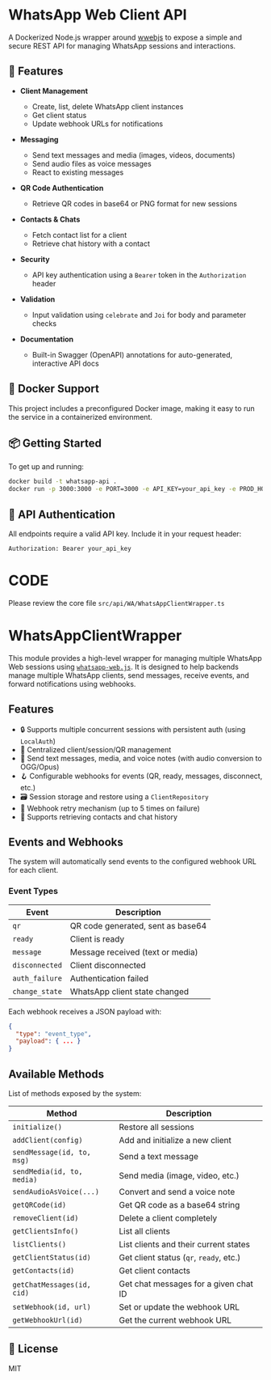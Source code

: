 # WhatsApp Web Client API

A Dockerized Node.js wrapper around [wwebjs](https://wwebjs.dev/) to expose a simple and secure REST API for managing WhatsApp sessions and interactions.

## 🚀 Features

- **Client Management**  
  - Create, list, delete WhatsApp client instances  
  - Get client status  
  - Update webhook URLs for notifications  

- **Messaging**  
  - Send text messages and media (images, videos, documents)  
  - Send audio files as voice messages  
  - React to existing messages  

- **QR Code Authentication**  
  - Retrieve QR codes in base64 or PNG format for new sessions  

- **Contacts & Chats**  
  - Fetch contact list for a client  
  - Retrieve chat history with a contact  

- **Security**  
  - API key authentication using a `Bearer` token in the `Authorization` header  

- **Validation**  
  - Input validation using `celebrate` and `Joi` for body and parameter checks  

- **Documentation**  
  - Built-in Swagger (OpenAPI) annotations for auto-generated, interactive API docs  

## 🐳 Docker Support

This project includes a preconfigured Docker image, making it easy to run the service in a containerized environment.

## 📦 Getting Started

To get up and running:

```bash
docker build -t whatsapp-api .
docker run -p 3000:3000 -e PORT=3000 -e API_KEY=your_api_key -e PROD_HOST=https://musical-fishstick-7677jqpgqg2rj4r-3000.app.github.dev whatsapp-api
```

## 🔐 API Authentication

All endpoints require a valid API key. Include it in your request header:


`Authorization: Bearer your_api_key`


# CODE
Please review the core file `src/api/WA/WhatsAppClientWrapper.ts`

# WhatsAppClientWrapper

This module provides a high-level wrapper for managing multiple WhatsApp Web sessions using [`whatsapp-web.js`](https://github.com/pedroslopez/whatsapp-web.js). It is designed to help backends manage multiple WhatsApp clients, send messages, receive events, and forward notifications using webhooks.

## Features

- 🔒 Supports multiple concurrent sessions with persistent auth (using `LocalAuth`)
- 🧠 Centralized client/session/QR management
- 📩 Send text messages, media, and voice notes (with audio conversion to OGG/Opus)
- 🪝 Configurable webhooks for events (QR, ready, messages, disconnect, etc.)
- 🗃️ Session storage and restore using a `ClientRepository`
- 🔁 Webhook retry mechanism (up to 5 times on failure)
- 📜 Supports retrieving contacts and chat history


## Events and Webhooks

The system will automatically send events to the configured webhook URL for each client.

### Event Types

| Event         | Description                             |
|---------------|-----------------------------------------|
| `qr`          | QR code generated, sent as base64       |
| `ready`       | Client is ready                         |
| `message`     | Message received (text or media)        |
| `disconnected`| Client disconnected                     |
| `auth_failure`| Authentication failed                   |
| `change_state`| WhatsApp client state changed           |

Each webhook receives a JSON payload with:

```json
{
  "type": "event_type",
  "payload": { ... }
}
```

## Available Methods

List of methods exposed by the system:

| Method                         | Description                                |
|--------------------------------|--------------------------------------------|
| `initialize()`                 | Restore all sessions                       |
| `addClient(config)`           | Add and initialize a new client           |
| `sendMessage(id, to, msg)`    | Send a text message                        |
| `sendMedia(id, to, media)`    | Send media (image, video, etc.)           |
| `sendAudioAsVoice(...)`       | Convert and send a voice note             |
| `getQRCode(id)`               | Get QR code as a base64 string             |
| `removeClient(id)`            | Delete a client completely                 |
| `getClientsInfo()`            | List all clients                           |
| `listClients()`               | List clients and their current states      |
| `getClientStatus(id)`         | Get client status (`qr`, `ready`, etc.)    |
| `getContacts(id)`             | Get client contacts                        |
| `getChatMessages(id, cid)`    | Get chat messages for a given chat ID      |
| `setWebhook(id, url)`         | Set or update the webhook URL              |
| `getWebhookUrl(id)`           | Get the current webhook URL                |



## 📄 License

MIT
